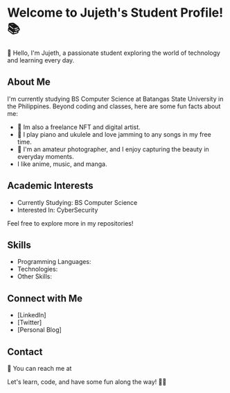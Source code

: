 # Welcome to Jujeth's Student Profile! 📚

👋 Hello, I'm Jujeth, a passionate student exploring the world of technology and learning every day.

## About Me

I'm currently studying BS Computer Science at Batangas State University in the Philippines. Beyond coding and classes, here are some fun facts about me:

- 🚀 Im also a freelance NFT and digital artist.
- 🎸 I play piano and ukulele and love jamming to any songs in my free time.
- 📸 I'm an amateur photographer, and I enjoy capturing the beauty in everyday moments.
- I like anime, music, and manga.

## Academic Interests

- Currently Studying: BS Computer Science
- Interested In: CyberSecurity

Feel free to explore more in my repositories!

## Skills

- Programming Languages: 
- Technologies: 
- Other Skills: 

## Connect with Me

- [LinkedIn]
- [Twitter]
- [Personal Blog]

## Contact

📧 You can reach me at 

Let's learn, code, and have some fun along the way! 🚀🎉
